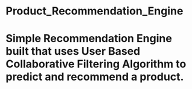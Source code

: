 # Product_Recommendation_Engine
# Simple Recommendation Engine built that uses User Based Collaborative Filtering Algorithm to predict and recommend a product.
 
 
